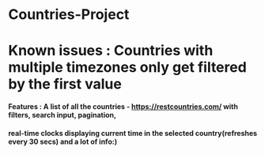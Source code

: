 # Countries-Project

# Known issues : Countries with multiple timezones only get filtered by the first value

#### Features : A list of all the countries - https://restcountries.com/ with filters, search input, pagination,
####           real-time clocks displaying current time in the selected country(refreshes every 30 secs) and a lot of info:)
             
             
